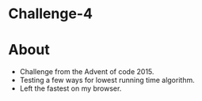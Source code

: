 # Challenge-4

# About
- Challenge from the Advent of code 2015.
- Testing a few ways for lowest running time algorithm.
- Left the fastest on my browser.

